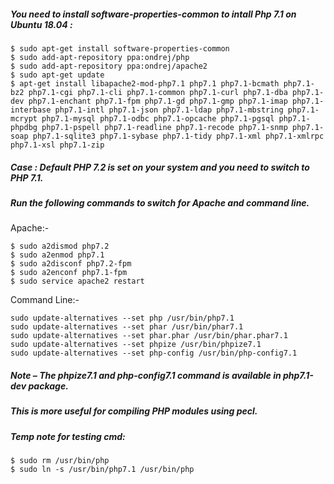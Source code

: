 ##### You need to install software-properties-common to intall Php 7.1 on Ubuntu 18.04 :

```
$ sudo apt-get install software-properties-common
$ sudo add-apt-repository ppa:ondrej/php
$ sudo add-apt-repository ppa:ondrej/apache2
$ sudo apt-get update
$ apt-get install libapache2-mod-php7.1 php7.1 php7.1-bcmath php7.1-bz2 php7.1-cgi php7.1-cli php7.1-common php7.1-curl php7.1-dba php7.1-dev php7.1-enchant php7.1-fpm php7.1-gd php7.1-gmp php7.1-imap php7.1-interbase php7.1-intl php7.1-json php7.1-ldap php7.1-mbstring php7.1-mcrypt php7.1-mysql php7.1-odbc php7.1-opcache php7.1-pgsql php7.1-phpdbg php7.1-pspell php7.1-readline php7.1-recode php7.1-snmp php7.1-soap php7.1-sqlite3 php7.1-sybase php7.1-tidy php7.1-xml php7.1-xmlrpc php7.1-xsl php7.1-zip
```

##### Case : Default PHP 7.2 is set on your system and you need to switch to PHP 7.1. 

##### Run the following commands to switch for Apache and command line.

Apache:-

```
$ sudo a2dismod php7.2
$ sudo a2enmod php7.1
$ sudo a2disconf php7.2-fpm
$ sudo a2enconf php7.1-fpm
$ sudo service apache2 restart
````

Command Line:-

```
sudo update-alternatives --set php /usr/bin/php7.1
sudo update-alternatives --set phar /usr/bin/phar7.1
sudo update-alternatives --set phar.phar /usr/bin/phar.phar7.1 
sudo update-alternatives --set phpize /usr/bin/phpize7.1
sudo update-alternatives --set php-config /usr/bin/php-config7.1
```

##### Note – The phpize7.1 and php-config7.1 command is available in php7.1-dev package.
##### This is more useful for compiling PHP modules using pecl.

##### Temp note for testing cmd:

```
$ sudo rm /usr/bin/php
$ sudo ln -s /usr/bin/php7.1 /usr/bin/php
```
